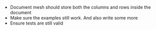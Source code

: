 - Document mesh should store both the columns and rows
inside the document
- Make sure the examples still work. And also write some more
- Ensure tests are still valid

